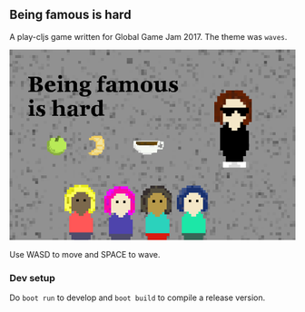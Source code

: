 ## Being famous is hard

A play-cljs game written for Global Game Jam 2017.
The theme was `waves`.

![title](resources/public/titlescreen.png)

Use WASD to move and SPACE to wave.

### Dev setup

Do `boot run` to develop and `boot build` to compile a release version.

